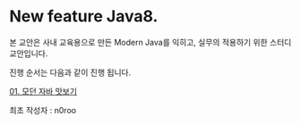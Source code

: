 # New feature Java8.

본 교안은 사내 교육용으로 만든 Modern Java를 익히고, 실무의 적용하기 위한 스터디 교안입니다.

진행 순서는 다음과 같이 진행 됩니다.

[01\. 모던 자바 맛보기](blank)

최초 작성자 : n0roo